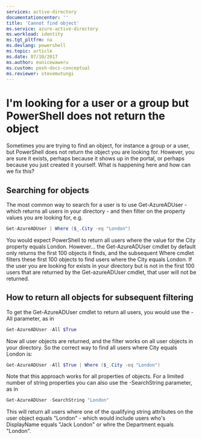 ```yaml
---
services: active-directory
documentationcenter: ''
title: 'Cannot find object'
ms.service: azure-active-directory
ms.workload: identity
ms.tgt_pltfrm: na
ms.devlang: powershell
ms.topic: article
ms.date: 07/10/2017
ms.author: eunicewaweru
ms.custom: posh-docs-conceptual
ms.reviewer: stevemutungi
---
```

# I'm looking for a user or a group but PowerShell does not return the object
Sometimes you are trying to find an object, for instance a group or a user, but PowerShell does not return the object you are looking for. However, you are sure it exists, perhaps because it shows up in the portal, or perhaps because you just created it yourself. 
What is happening here and how can we fix this?

## Searching for objects
The most common way to search for a user is to use Get-AzureADUser - which returns all users in your directory - and then filter on the property values you are looking for, e.g.

```powershell
Get-AzureADUser | Where ($_.City -eq "London")
```

You would expect PowerShell to return all users where the value for the City property equals London. However... the Get-AzureADUser cmdlet by default only returns the first 100 objects it finds, and the subsequent Where cmdlet filters these first 100 objects to find users where the City equals London. If the user you are looking for exists in your directory but is not in the first 100 users that are returned by the Get-azureADUser cmdlet, that user will not be returned.

## How to return all objects for subsequent filtering
To get the Get-AzureADUser cmdlet to return all users, you would use the -All parameter, as in

```powershell
Get-AzureADUser -All $True
```

Now all user objects are returned, and the filter works on all user objects in your directory. So the correct way to find all users where City equals London is:

```powershell
Get-AzureADUser -All $True | Where ($_.City -eq "London")
```

Note that this approach works for all properties of objects. For a limited number of string properties you can also use the -SearchString parameter, as in

```powershell
Get-AzureADUser -SearchString "London"
```
This will return all users where one of the qualifying string attributes on the user object equals "London" - which would include users who's DisplayName equals "Jack London" or whre the Department equals "London".

